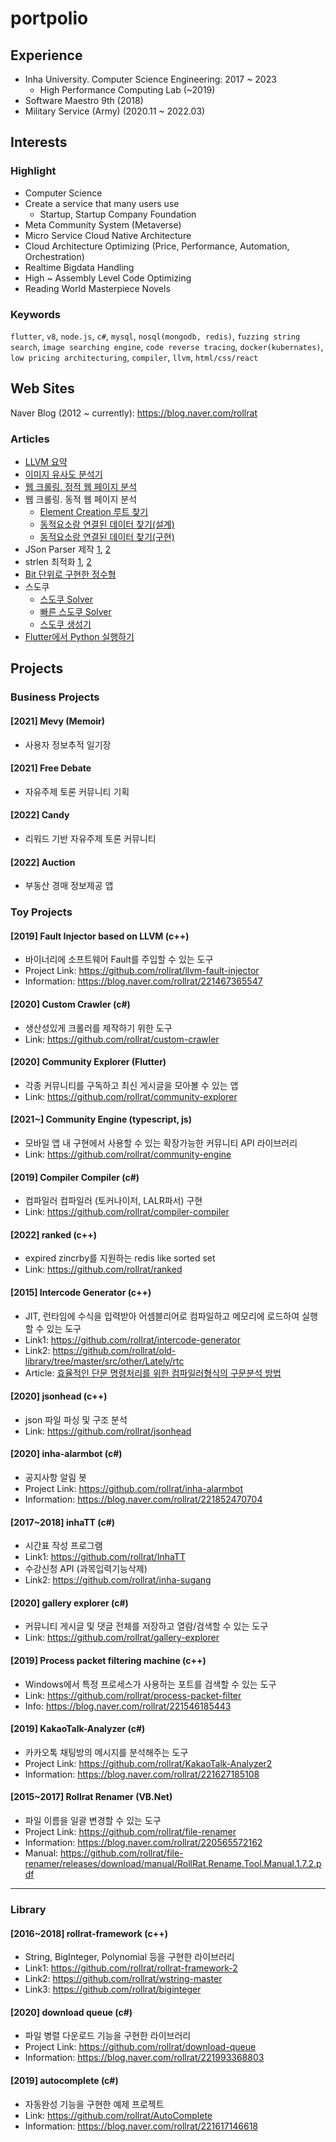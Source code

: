 # portpolio

## Experience

 - Inha University. Computer Science Engineering: 2017 ~ 2023
   - High Performance Computing Lab (~2019)
 - Software Maestro 9th (2018)
 - Military Service (Army) (2020.11 ~ 2022.03)

## Interests

### Highlight

 - Computer Science
 - Create a service that many users use
   - Startup, Startup Company Foundation
 - Meta Community System (Metaverse)
 - Micro Service Cloud Native Architecture
 - Cloud Architecture Optimizing (Price, Performance, Automation, Orchestration)
 - Realtime Bigdata Handling
 - High ~ Assembly Level Code Optimizing
 - Reading World Masterpiece Novels

### Keywords

`flutter`, `v8`, `node.js`, `c#`, `mysql`, `nosql(mongodb, redis)`, `fuzzing string search`, `image searching engine`, `code reverse tracing`,
`docker(kubernates)`, `low pricing architecturing`, `compiler`, `llvm`, `html/css/react`

## Web Sites

Naver Blog (2012 ~ currently): https://blog.naver.com/rollrat

### Articles

 - [LLVM 요약](https://blog.naver.com/rollrat/221198005924)
 - [이미지 유사도 분석기](https://blog.naver.com/rollrat/221942105385)
 - [웹 크롤링. 정적 웹 페이지 분석](https://blog.naver.com/rollrat/221717318880)
 - 웹 크롤링. 동적 웹 페이지 분석 
    - [Element Creation 루트 찾기](https://blog.naver.com/rollrat/221905945071)
    - [동적요소랑 연결된 데이터 찾기(설계)](https://blog.naver.com/rollrat/221906735915)
    - [동적요소랑 연결된 데이터 찾기(구현)](https://blog.naver.com/rollrat/221908229380)
 - JSon Parser 제작 [1](https://blog.naver.com/rollrat/221713831868), [2](https://blog.naver.com/rollrat/221714507357)
 - strlen 최적화 [1](https://blog.naver.com/rollrat/220547839447), [2](https://blog.naver.com/rollrat/221485261011)
 - [Bit 단위로 구현한 정수형](https://blog.naver.com/rollrat/220665429006)
 - 스도쿠
    - [스도쿠 Solver](https://blog.naver.com/rollrat/220466846958)
    - [빠른 스도쿠 Solver](https://blog.naver.com/rollrat/220467970924)
    - [스도쿠 생성기](https://blog.naver.com/rollrat/220468749712)
 - [Flutter에서 Python 실행하기](https://github.com/rollrat/run-python-on-flutter)

## Projects

### Business Projects

#### [2021] Mevy (Memoir)

 - 사용자 정보추적 일기장

#### [2021] Free Debate

 - 자유주제 토론 커뮤니티 기획

#### [2022] Candy

 - 리워드 기반 자유주제 토론 커뮤니티

#### [2022] Auction

 - 부동산 경매 정보제공 앱

### Toy Projects

#### [2019] Fault Injector based on LLVM (c++)

 - 바이너리에 소프트웨어 Fault를 주입할 수 있는 도구
 - Project Link: https://github.com/rollrat/llvm-fault-injector
 - Information: https://blog.naver.com/rollrat/221467365547
 
#### [2020] Custom Crawler (c#)

 - 생산성있게 크롤러를 제작하기 위한 도구
 - Link: https://github.com/rollrat/custom-crawler

#### [2020] Community Explorer (Flutter)

 - 각종 커뮤니티를 구독하고 최신 게시글을 모아볼 수 있는 앱
 - Link: https://github.com/rollrat/community-explorer

#### [2021~] Community Engine (typescript, js)

 - 모바일 앱 내 구현에서 사용할 수 있는 확장가능한 커뮤니티 API 라이브러리
 - Link: https://github.com/rollrat/community-engine

#### [2019] Compiler Compiler (c#)

 - 컴파일러 컴파일러 (토커나이저, LALR파서) 구현
 - Link: https://github.com/rollrat/compiler-compiler

#### [2022] ranked (c++)

 - expired zincrby를 지원하는 redis like sorted set
 - Link: https://github.com/rollrat/ranked

#### [2015] Intercode Generator (c++)

 - JIT, 런타임에 수식을 입력받아 어셈블리어로 컴파일하고 메모리에 로드하여 실행할 수 있는 도구
 - Link1: https://github.com/rollrat/intercode-generator
 - Link2: https://github.com/rollrat/old-library/tree/master/src/other/Lately/rtc
 - Article: [효율적인 단문 명령처리를 위한 컴파일러형식의 구문분석 방법](https://blog.naver.com/rollrat/221722890631)

#### [2020] jsonhead (c++)

 - json 파일 파싱 및 구조 분석
 - Link: https://github.com/rollrat/jsonhead

#### [2020] inha-alarmbot (c#)

 - 공지사항 알림 봇
 - Project Link: https://github.com/rollrat/inha-alarmbot
 - Information: https://blog.naver.com/rollrat/221852470704

#### [2017~2018] inhaTT (c#)

 - 시간표 작성 프로그램
 - Link1: https://github.com/rollrat/InhaTT
 - 수강신청 API (과목입력기능삭제)
 - Link2: https://github.com/rollrat/inha-sugang

#### [2020] gallery explorer (c#)

 - 커뮤니티 게시글 및 댓글 전체를 저장하고 열람/검색할 수 있는 도구
 - Link: https://github.com/rollrat/gallery-explorer

#### [2019] Process packet filtering machine (c++)

 - Windows에서 특정 프로세스가 사용하는 포트를 검색할 수 있는 도구
 - Link: https://github.com/rollrat/process-packet-filter
 - Info: https://blog.naver.com/rollrat/221546185443

#### [2019] KakaoTalk-Analyzer (c#)

 - 카카오톡 채팅방의 메시지를 분석해주는 도구
 - Project Link: https://github.com/rollrat/KakaoTalk-Analyzer2
 - Information: https://blog.naver.com/rollrat/221627185108

#### [2015~2017] Rollrat Renamer (VB.Net)
 
 - 파일 이름을 일괄 변경할 수 있는 도구
 - Project Link: https://github.com/rollrat/file-renamer
 - Information: https://blog.naver.com/rollrat/220565572162
 - Manual: https://github.com/rollrat/file-renamer/releases/download/manual/RollRat.Rename.Tool.Manual.1.7.2.pdf 

---

### Library

#### [2016~2018] rollrat-framework (c++)
 
 - String, BigInteger, Polynomial 등을 구현한 라이브러리
 - Link1: https://github.com/rollrat/rollrat-framework-2
 - Link2: https://github.com/rollrat/wstring-master
 - Link3: https://github.com/rollrat/biginteger

#### [2020] download queue (c#)
 
 - 파일 병렬 다운로드 기능을 구현한 라이브러리
 - Project Link: https://github.com/rollrat/download-queue
 - Information: https://blog.naver.com/rollrat/221993368803

#### [2019] autocomplete (c#)

 - 자동완성 기능을 구현한 예제 프로젝트
 - Link: https://github.com/rollrat/AutoComplete
 - Information: https://blog.naver.com/rollrat/221617146618
